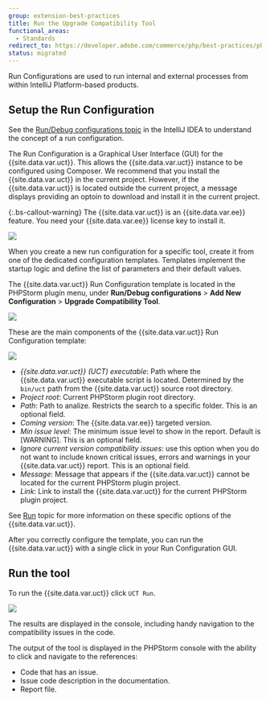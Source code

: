 ```yaml
---
group: extension-best-practices
title: Run the Upgrade Compatibility Tool
functional_areas:
  - Standards
redirect_to: https://developer.adobe.com/commerce/php/best-practices/phpstorm/run-configuration/
status: migrated
---
```


Run Configurations are used to run internal and external processes from within IntelliJ Platform-based products.

## Setup the Run Configuration

See the [Run/Debug configurations topic](https://www.jetbrains.com/help/idea/run-debug-configuration.html) in the IntelliJ IDEA to understand the concept of a run configuration.

The Run Configuration is a Graphical User Interface (GUI) for the {{site.data.var.uct}}. This allows the {{site.data.var.uct}} instance to be configured using Composer. We recommend that you install the {{site.data.var.uct}} in the current project. However, if the {{site.data.var.uct}} is located outside the current project, a message displays providing an optoin to download and install it in the current project.

{:.bs-callout-warning}
The {{site.data.var.uct}} is an {{site.data.var.ee}} feature. You need your {{site.data.var.ee}} license key to install it.

![]({{site.baseurl}}/common/images/phpstorm/uct-run-configuration-1-min.gif)

When you create a new run configuration for a specific tool, create it from one of the dedicated configuration templates. Templates implement the startup logic and define the list of parameters and their default values.

The {{site.data.var.uct}} Run Configuration template is located in the PHPStorm plugin menu, under **Run/Debug configurations** > **Add New Configuration** > **Upgrade Compatibility Tool**.

![]({{site.baseurl}}/common/images/phpstorm/uct-run-configuration-template-position.png)

These are the main components of the {{site.data.var.uct}} Run Configuration template:

![]({{site.baseurl}}/common/images/phpstorm/uct-run-configuration-template-view.png)

*  *{{site.data.var.uct}} (UCT) executable*: Path where the {{site.data.var.uct}} executable script is located. Determined by the `bin/uct` path from the {{site.data.var.uct}} source root directory.
*  *Project root*: Current PHPStorm plugin root directory.
*  *Path*: Path to analize. Restricts the search to a specific folder. This is an optional field.
*  *Coming version*: The {{site.data.var.ee}} targeted version.
*  *Min issue level*: The minimum issue level to show in the report. Default is [WARNING]. This is an optional field.
*  *Ignore current version compatibility issues*: use this option when you do not want to include known critical issues, errors and warnings in your {{site.data.var.uct}} report. This is an optional field.
*  *Message*: Message that appears if the {{site.data.var.uct}} cannot be located for the current PHPStorm plugin project.
*  *Link*: Link to install the {{site.data.var.uct}} for the current PHPStorm plugin project.

See [Run](https://experienceleague.adobe.com/docs/commerce-operations/upgrade-guide/upgrade-compatibility-tool/run.html) topic for more information on these specific options of the {{site.data.var.uct}}.

After you correctly configure the template, you can run the {{site.data.var.uct}} with a single click in your Run Configuration GUI.

## Run the tool

To run the {{site.data.var.uct}} click `UCT Run`.

![]({{site.baseurl}}/common/images/phpstorm/uct-run-configuration-3-min.gif)

The results are displayed in the console, including handy navigation to the compatibility issues in the code.

The output of the tool is displayed in the PHPStorm console with the ability to click and navigate to the references:

*  Code that has an issue.
*  Issue code description in the documentation.
*  Report file.
